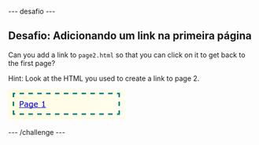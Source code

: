 \--- desafio \---

## Desafio: Adicionando um link na primeira página

Can you add a link to `page2.html` so that you can click on it to get back to the first page?

Hint: Look at the HTML you used to create a link to page 2.

![screenshot](images/magazine-page1-link.png)

\--- /challenge \---